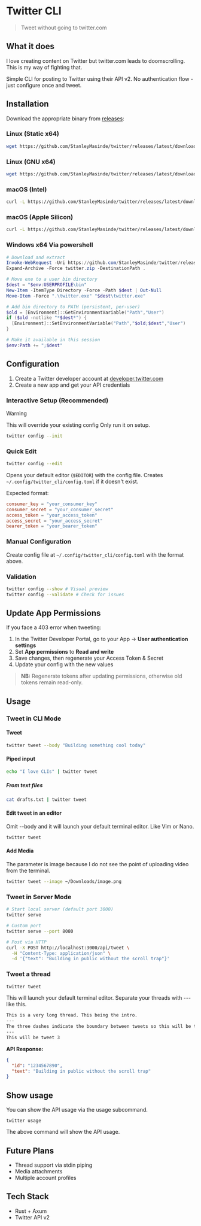 # Twitter CLI
> Tweet without going to twitter.com

## What it does
I love creating content on Twitter but twitter.com leads to doomscrolling. This is my way of fighting that.

Simple CLI for posting to Twitter using their API v2. No authentication flow - just configure once and tweet.

## Installation
Download the appropriate binary from [releases](https://github.com/StanleyMasinde/twitter/releases/latest):

### Linux (Static x64)
```bash
wget https://github.com/StanleyMasinde/twitter/releases/latest/download/twitter-linux-static-x64.tar.gz && tar -xzf twitter-linux-static-x64.tar.gz && rm twitter-linux-static-x64.tar.gz && sudo install -sm 755 twitter /usr/local/bin/
```

### Linux (GNU x64)
```bash
wget https://github.com/StanleyMasinde/twitter/releases/latest/download/twitter-linux-gnu.tar.gz && tar -xzf twitter-linux-gnu.tar.gz && rm twitter-linux-gnu.tar.gz && sudo install -sm 755 twitter /usr/local/bin/
```

### macOS (Intel)
```bash
curl -L https://github.com/StanleyMasinde/twitter/releases/latest/download/twitter-darwin-x64.tar.gz | tar -xz && sudo install -sm 755 twitter /usr/local/bin/
```

### macOS (Apple Silicon)
```bash
curl -L https://github.com/StanleyMasinde/twitter/releases/latest/download/twitter-darwin-arm64.tar.gz | tar -xz && sudo install -sm 755 twitter /usr/local/bin/
```

### Windows x64 Via powershell
```powershell
# Download and extract
Invoke-WebRequest -Uri https://github.com/StanleyMasinde/twitter/releases/latest/download/twitter-windows-x64.zip -OutFile twitter.zip
Expand-Archive -Force twitter.zip -DestinationPath .

# Move exe to a user bin directory
$dest = "$env:USERPROFILE\bin"
New-Item -ItemType Directory -Force -Path $dest | Out-Null
Move-Item -Force ".\twitter.exe" "$dest\twitter.exe"

# Add bin directory to PATH (persistent, per-user)
$old = [Environment]::GetEnvironmentVariable("Path","User")
if ($old -notlike "*$dest*") {
  [Environment]::SetEnvironmentVariable("Path","$old;$dest","User")
}

# Make it available in this session
$env:Path += ";$dest"
```

## Configuration
1. Create a Twitter developer account at [developer.twitter.com](https://developer.twitter.com)
2. Create a new app and get your API credentials

### Interactive Setup (Recommended)
> [!WARNING]
> This will override your existing config Only run it on setup.

```bash
twitter config --init
```

### Quick Edit
```bash
twitter config --edit
```
Opens your default editor (`$EDITOR`) with the config file. Creates `~/.config/twitter_cli/config.toml` if it doesn't exist.

Expected format:
```toml
consumer_key = "your_consumer_key"
consumer_secret = "your_consumer_secret"
access_token = "your_access_token"
access_secret = "your_access_secret"
bearer_token = "your_bearer_token"
```

### Manual Configuration
Create config file at `~/.config/twitter_cli/config.toml` with the format above.

### Validation
```bash
twitter config --show # Visual preview
twitter config --validate # Check for issues
```

## Update App Permissions
If you face a 403 error when tweeting:

1. In the Twitter Developer Portal, go to your App → **User authentication settings**
2. Set **App permissions** to **Read and write**
3. Save changes, then regenerate your Access Token & Secret
4. Update your config with the new values

> **NB:** Regenerate tokens after updating permissions, otherwise old tokens remain read-only.

## Usage

### Tweet in CLI Mode
#### Tweet
```bash
twitter tweet --body "Building something cool today"
```

#### Piped input
```bash
echo "I love CLIs" | twitter tweet
```


##### From text files
```bash
cat drafts.txt | twitter tweet
```
#### Edit tweet in an editor
Omit --body and it will launch your default terminal editor. Like Vim or Nano.
```bash
twitter tweet
```

#### Add Media
The parameter is image because I do not see the point of uploading video from the terminal.
```bash
twitter tweet --image ~/Downloads/image.png
```

### Tweet in Server Mode
```bash
# Start local server (default port 3000)
twitter serve

# Custom port
twitter serve --port 8080

# Post via HTTP
curl -X POST http://localhost:3000/api/tweet \
  -H "Content-Type: application/json" \
  -d '{"text": "Building in public without the scroll trap"}'
```

### Tweet a thread
```bash
twitter tweet
```
This will launch your default terminal editor. Separate your threads with --- like this.
```txt
This is a very long thread. This being the intro.
---
The three dashes indicate the boundary between tweets so this will be tweet 2.
---
This will be tweet 3
```

**API Response:**
```json
{
  "id": "1234567890",
  "text": "Building in public without the scroll trap"
}
```

## Show usage
You can show the API usage via the usage subcommand.
```shell
twitter usage
```
The above command will show the API usage.

## Future Plans
- Thread support via stdin piping
- Media attachments
- Multiple account profiles

## Tech Stack
- Rust + Axum
- Twitter API v2
